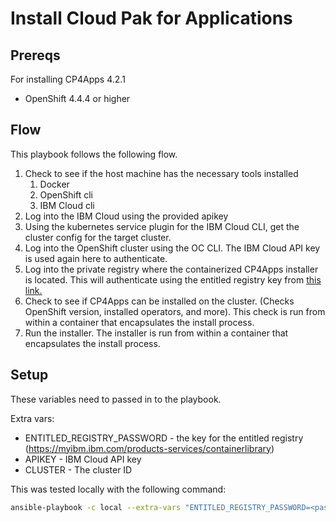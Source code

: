 # Install Cloud Pak for Applications

## Prereqs

For installing CP4Apps 4.2.1

- OpenShift 4.4.4 or higher

## Flow

This playbook follows the following flow.

1. Check to see if the host machine has the necessary tools installed
    1. Docker
    1. OpenShift cli
    1. IBM Cloud cli
1. Log into the IBM Cloud using the provided apikey
1. Using the kubernetes service plugin for the IBM Cloud CLI, get the cluster config for the target cluster.
1. Log into the OpenShift cluster using the OC CLI. The IBM Cloud API key is used again here to authenticate.
1. Log into the private registry where the containerized CP4Apps installer is located. This will authenticate using the entitled registry key from [this link.](https://myibm.ibm.com/products-services/containerlibrary)
1. Check to see if CP4Apps can be installed on the cluster. (Checks OpenShift version, installed operators, and more). This check is run from within a container that encapsulates the install process.
1. Run the installer. The installer is run from within a container that encapsulates the install process.

## Setup

These variables need to passed in to the playbook.

Extra vars:

- ENTITLED_REGISTRY_PASSWORD - the key for the entitled registry (https://myibm.ibm.com/products-services/containerlibrary)
- APIKEY - IBM Cloud API key
- CLUSTER - The cluster ID

This was tested locally with the following command:

```bash
ansible-playbook -c local --extra-vars "ENTITLED_REGISTRY_PASSWORD=<password> CLUSTER=<cluster> APIKEY=<apikey>" playbook.yml -v
```
